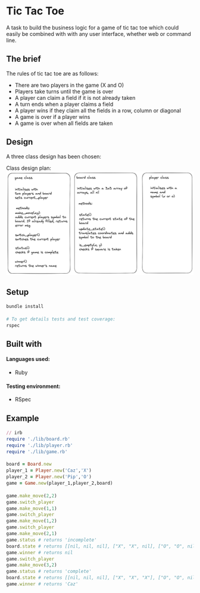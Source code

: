# Tic Tac Toe

A task to build the business logic for a game of tic tac toe which could easily be combined with with any user interface, whether web or command line.

## The brief

The rules of tic tac toe are as follows:

- There are two players in the game (X and O)
- Players take turns until the game is over
- A player can claim a field if it is not already taken
- A turn ends when a player claims a field
- A player wins if they claim all the fields in a row, column or diagonal
- A game is over if a player wins
- A game is over when all fields are taken

## Design

A three class design has been chosen:

Class design plan:
![plan document](images/tic-tac-toe-class-design.png)

## Setup

```zsh
bundle install

# To get details tests and test coverage:
rspec
```

## Built with

#### Languages used:

- Ruby

#### Testing environment:

- RSpec

## Example

```ruby
// irb
require './lib/board.rb'
require './lib/player.rb'
require './lib/game.rb'

board = Board.new
player_1 = Player.new('Caz','X')
player_2 = Player.new('Pip','O')
game = Game.new(player_1,player_2,board)

game.make_move(2,2)
game.switch_player
game.make_move(1,1)
game.switch_player
game.make_move(1,2)
game.switch_player
game.make_move(2,1)
game.status # returns 'incomplete'
board.state # returns [[nil, nil, nil], ["X", "X", nil], ["O", "O", nil]]
game.winner # returns nil
game.switch_player
game.make_move(3,2)
game.status # returns 'complete'
board.state # returns [[nil, nil, nil], ["X", "X", "X"], ["O", "O", nil]]
game.winner # returns 'Caz'
```
